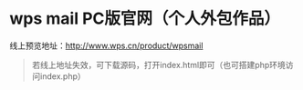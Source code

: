 # wps mail PC版官网（个人外包作品）

线上预览地址：http://www.wps.cn/product/wpsmail

> 若线上地址失效，可下载源码，打开index.html即可（也可搭建php环境访问index.php）

